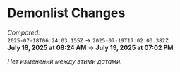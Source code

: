 # Demonlist Changes

_Compared:_<br />
`2025-07-18T06:24:03.155Z` → `2025-07-19T17:02:03.382Z`<br />
**July 18, 2025 at 08:24 AM** → **July 19, 2025 at 07:02 PM**


_Нет изменений между этими датами._
